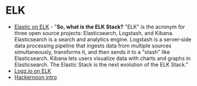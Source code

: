 # ELK

* [Elastic on ELK](https://www.elastic.co/what-is/elk-stack) - "**So, what is the ELK Stack?** "ELK" is the acronym for three open source projects: Elasticsearch, Logstash, and Kibana. Elasticsearch is a search and analytics engine. Logstash is a server‑side data processing pipeline that ingests data from multiple sources simultaneously, transforms it, and then sends it to a "stash" like Elasticsearch. Kibana lets users visualize data with charts and graphs in Elasticsearch. The Elastic Stack is the next evolution of the ELK Stack."
* [Logz.io on ELK](https://logz.io/learn/complete-guide-elk-stack)
* [Hackernoon intro](https://hackernoon.com/elastic-stack-a-brief-introduction-794bc7ff7d4f)
